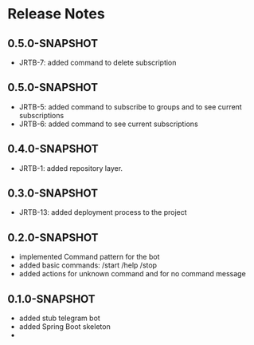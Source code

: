 # Release Notes

## 0.5.0-SNAPSHOT
*   JRTB-7: added command to delete subscription

## 0.5.0-SNAPSHOT
*   JRTB-5: added command to subscribe to groups and to see current subscriptions
*   JRTB-6: added command to see current subscriptions

## 0.4.0-SNAPSHOT
*   JRTB-1: added repository layer.


## 0.3.0-SNAPSHOT
* JRTB-13: added deployment process to the project


## 0.2.0-SNAPSHOT
* implemented Command pattern for the bot
* added basic commands: /start /help /stop
* added actions for unknown command and for no command message


## 0.1.0-SNAPSHOT
* added stub telegram bot 
* added Spring Boot skeleton
* 
